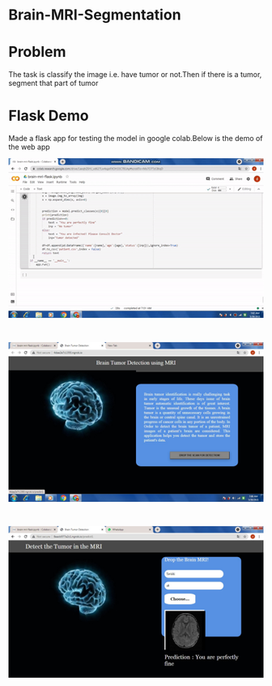 # Brain-MRI-Segmentation


# Problem
The task is classify the image i.e. have tumor or not.Then if there is a tumor, segment that part of tumor

# Flask Demo
Made a flask app for testing the model in google colab.Below is the demo of the web app

![](https://github.com/dikshabhati1/Brain-MRI-Segmentation/blob/main/flask%20demo/ezgif.com-gif-maker.gif)

<br>

![](https://github.com/dikshabhati1/Brain-MRI-Segmentation/blob/main/flask%20demo/flask1.jpeg)

<br>

![](https://github.com/dikshabhati1/Brain-MRI-Segmentation/blob/main/flask%20demo/flask2.jpeg)

